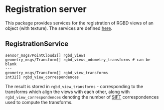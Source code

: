 # Registration server

This package provides services for the registration of RGBD views of an object (with texture). The services are defined [here](../registration_services). 


## RegistrationService

```
sensor_msgs/PointCloud2[] rgbd_views
geometry_msgs/Transform[] rgbd_views_odometry_transforms # can be blank
---
geometry_msgs/Transform[] rgbd_view_transforms
int32[] rgbd_view_correspondences
```

The result is stored in `rgbd_view_transforms` - corresponding to the transforms which align the views with each other, along with `rgbd_view_correspondences` denoting the number of [SIFT](../siftgpu) correspondences used to compute the transforms. 

